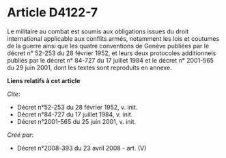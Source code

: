 # Article D4122-7

Le militaire au combat est soumis aux obligations issues du droit international applicable aux conflits armés, notamment les
lois et coutumes de la guerre ainsi que les quatre conventions de Genève publiées par le décret n° 52-253 du 28 février 1952,
et leurs deux protocoles additionnels publiés par le décret n° 84-727 du 17 juillet 1984 et le décret n° 2001-565 du 29 juin
2001, dont les textes sont reproduits en annexe.

**Liens relatifs à cet article**

_Cite_:

  - Décret n°52-253 du 28 février 1952, v. init.
  - Décret n°84-727 du 17 juillet 1984, v. init.
  - Décret n°2001-565 du 25 juin 2001, v. init.

_Créé par_:

  - Décret n°2008-393 du 23 avril 2008 - art. (V)
